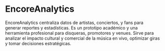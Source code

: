 # EncoreAnalytics
EncoreAnalytics centraliza datos de artistas, conciertos, y fans para generar reportes y estadísticas. Es un prototipo académico y una herramienta profesional para disqueras, promotores y venues. Sirve para analizar el impacto cultural y comercial de la música en vivo, optimizar giras y tomar decisiones estratégicas.
